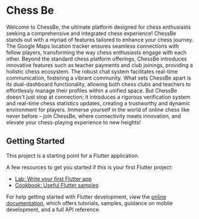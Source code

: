 # Chess Be

Welcome to ChessBe, the ultimate platform designed for chess enthusiasts seeking a comprehensive and integrated chess experience! ChessBe stands out with a myriad of features tailored to enhance your chess journey. The Google Maps location tracker ensures seamless connections with fellow players, transforming the way chess enthusiasts engage with each other. Beyond the standard chess platform offerings, ChessBe introduces innovative features such as teacher payments and club joinings, providing a holistic chess ecosystem. The robust chat system facilitates real-time communication, fostering a vibrant community. What sets ChessBe apart is its dual-dashboard functionality, allowing both chess clubs and teachers to effortlessly manage their profiles within a unified space. But ChessBe doesn't just stop at connection; it introduces a rigorous verification system and real-time chess statistics updates, creating a trustworthy and dynamic environment for players. Immerse yourself in the world of online chess like never before – join ChessBe, where connectivity meets innovation, and elevate your chess-playing experience to new heights!

## Getting Started

This project is a starting point for a Flutter application.

A few resources to get you started if this is your first Flutter project:

- [Lab: Write your first Flutter app](https://docs.flutter.dev/get-started/codelab)
- [Cookbook: Useful Flutter samples](https://docs.flutter.dev/cookbook)

For help getting started with Flutter development, view the
[online documentation](https://docs.flutter.dev/), which offers tutorials,
samples, guidance on mobile development, and a full API reference.
